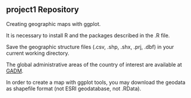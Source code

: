 ## project1 Repository

Creating geographic maps with ggplot.

It is necessary to install R and the packages described in the .R file.

Save the geographic structure files (.csv, .shp, .shx, .prj, .dbf) in your current working directory.

The global administrative areas of the country of interest are available at [GADM](www.gadm.org).

In order to create a map with ggplot tools, you may download the geodata as shapefile format (not ESRI geodatabase, not .RData).
